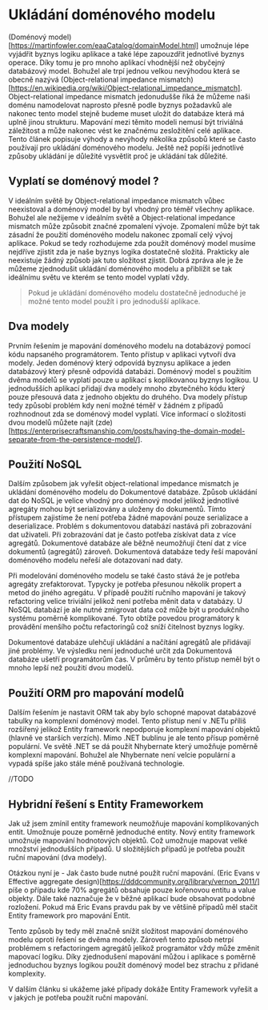 # Ukládání doménového modelu
(Doménový model)[https://martinfowler.com/eaaCatalog/domainModel.html] umožnuje lépe vyjádřit byznys logiku aplikace a také lépe zapouzdřit jednotlivé byznys operace. Díky tomu je pro mnoho aplikací vhodnější než obyčejný databázový model. Bohužel ale trpí jednou velkou nevýhodou která se obecně nazývá (Object-relational impedance mismatch)[https://en.wikipedia.org/wiki/Object-relational_impedance_mismatch]. Object-relational impedance mismatch jedonudušše říká že můžeme naši doménu namodelovat naprosto přesně podle byznys požadavků ale nakonec tento model stejně budeme muset uložit do databáze která má uplně jinou strukturu. Mapování mezi těmito modeli nemusí být triviálná záležitost a může nakonec vést ke značnému zesložitění celé aplikace. Tento článek popisuje výhody a nevýhody několika způsobů které se často používají pro ukládání doménového modelu. Ještě než popíši jednotlivé způsoby ukládání je důležité vysvětlit proč je ukládání tak důležité.

## Vyplatí se doménový model ?
V ideálním světě by Object-relational impedance mismatch vůbec neexistoval a doménový model by byl vhodný pro téměř všechny aplikace. Bohužel ale nežijeme v ideálním světě a Object-relational impedance mismatch může způsobit značné zpomalení vývoje. Zpomalení může být tak zásadní že použití doménového modelu nakonec zpomalí celý vývoj aplikace. Pokud se tedy rozhodujeme zda použít doménový model musíme nejdříve zjistit zda je naše byznys logika dostatečně složitá. Prakticky ale neexistuje žádný způsob jak tuto složitost zjistit. Dobrá zpráva ale je že můžeme zjednodušit ukládání doménového modelu a přiblížit se tak ideálnímu světu ve kterém se tento model vyplatí vždy.

> Pokud je ukládání doménového modelu dostatečně jednoduché je možné tento model použít i pro jednodušší aplikace.

## Dva modely
Prvním řešením je mapování doménového modelu na dotabázový pomocí kódu napsaného programátorem. Tento přístup v aplikaci vytvoří dva modely. Jeden doménový který odpovídá byznysu aplikace a jeden databázový který přesně odpovídá databázi. Doménový model s použitím dvěma modelů se vyplatí pouze u aplikací s koplikovanou byznys logikou. U jednodušších aplikací přidají dva modely mnoho zbytečného kódu který pouze přesouvá data z jednoho objektu do druhého. Dva modely přístup tedy způsobí problém kdy není možné téměř v žádném z případů rozhnodnout zda se doménový model vyplatí. Více informací o složitosti dvou modelů můžete najít (zde)[https://enterprisecraftsmanship.com/posts/having-the-domain-model-separate-from-the-persistence-model/].

## Použití NoSQL
Dalším způsobem jak vyřešit object-relational impedance mismatch je ukládání doménového modelu do Dokumentové databáze. Způsob ukládání dat do NoSQL je velice vhodný pro doménový model jelikož jednotlivé agregáty mohou být serializovány a uloženy do dokumentů. Tímto přístupem zajistíme že není potřeba žádné mapování pouze serializace a deserializace. Problém s dokumentovou databází nastává při zobrazování dat uživateli. Při zobrazování dat je často potřeba získívat data z více agregátů. Dokumentové databáze ale běžně neumožňují čtení dat z více dokumentů (agregátů) zároveň. Dokumentová databáze tedy řeší mapování doménového modelu neřeší ale dotazovaní nad daty. 

Při modelování doménového modelu se také často stává že je potřeba agregáty zrefaktorovat. Typycky je potřeba přesunou několik propert a metod do jiného agregátu. V případě použití ručního mapování je takový refactoring velice triviální jelikož není potřeba měnit data v databázy. U NoSQL databází je ale nutné zmigrovat data což může být u produkčního systému poměrně komplikované. Tyto obtíže povedou programátory k provádění menšího počtu refactoringů což sníží čitelnost byznys logiky.

Dokumentové databáze ulehčují ukládání a načítání agregátů ale přidávají jiné problémy. Ve výsledku není jednoduché určit zda Dokumentová databáze ušetří programátorům čas. V průměru by tento přístup neměl být o mnoho lepší než použití dvou modelů.

## Použití ORM pro mapování modelů
Dalším řešením je nastavit ORM tak aby bylo schopné mapovat databázové tabulky na komplexní doménový model. Tento přístup není v .NETu příliš rozšířený jelikož Entity framework nepodporuje komplexní mapování objektů (hlavně ve starších verzích). Mimo .NET bublinu je ale tento přísup poměrně populární. Ve světě .NET se dá použít Nhybernate který umožňuje poměrně komplexní mapování. Bohužel ale Nhybernate
není velcie populární a vypadá spíše jako stále méně používaná technologie.

//TODO


## Hybridní řešení s Entity Frameworkem
Jak už jsem zmínil entity framework neumožňuje mapování komplikovaných entit. Umožnuje pouze poměrně jednoduché entity. Nový entity framework umožnuje mapování hodnotových objektů.
Což umožnuje mapovat velké množství jednodušších případů. U složitějších případů je potřeba použít ruční mapování (dva modely).

Otázkou nyní je - Jak často bude nutné použít ruční mapování. (Eric Evans v Effective aggregate design)[https://dddcommunity.org/library/vernon_2011/] píše o případu kde 70% agregátů
obsahuje pouze kořenovou entitu a value objekty. Dále také naznačuje že v běžné aplikací bude obsahovat podobné rozložení. Pokud má Eric Evans pravdu pak by ve
většině případů měl stačit Entity framework pro mapování Entit.

Tento způsob by tedy měl značně snížit složitost mapování doménového modelu oproti řešení se dvěma modely. Zároveň tento způsob netrpí problémem s refactoringem agregátů jelikož programátor vždy může změnit mapovací logiku. Díky zjednodušení mapování můžou i aplikace 
s poměrně jednoduchou byznys logikou použít doménový model bez strachu z přidané komplexity. 


V dalším článku si ukážeme jaké případy dokáže Entity Framework vyřešit a v jakých je potřeba použít ruční mapování.